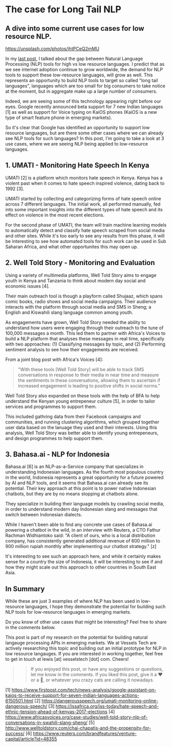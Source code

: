 # The case for Long Tail NLP
## A dive into some current use cases for low resource NLP.

https://unsplash.com/photos/jhtPCeQ2mMU


In my [last post](https://medium.com/vessels/the-long-tail-of-nlp-9f4997149375), I talked about the gap between Natural Language Processing (NLP) tools for high vs low resource languages. I predict that as we see internet adoption continue to grow worldwide, the demand for NLP tools to support these low-resource languages, will grow as well. This represents an opportunity to build NLP tools to target so called "long tail languages", languages which are too small for big consumers to take notice at the moment, but in aggregate make up a large number of consumers.

Indeed, we are seeing some of this technology appearing right before our eyes. Google recently announced beta support for 7 new Indian languages [1] as well as support for Voice typing on KaiOS phones (KaiOS is a new type of smart feature phone in emerging markets).

So it's clear that Google has identified an opportunity to support low resource languages, but are there some other cases where we can already see NLP tools for such languages? In this post, I'm going to take a look at 3 use cases, where we are seeing NLP being applied to low-resource languages.


## 1. UMATI - Monitoring Hate Speech In Kenya

UMATI [2] is a platform which monitors hate speech in Kenya. Kenya has a violent past when it comes to hate speech inspired violence, dating back to 1992 [3].

UMATI started by collecting and categorizing forms of hate speech online across 7 different languages. The initial work, all performed manually, fed into some important insights into the different types of hate speech and its effect on violence in the most recent elections. 

For the second phase of UMATI, the team will train machine learning models to automatically detect and classify hate speech scraped from social media and other sites. While it's too early to see any results from this phase, it will be interesting to see how automated tools for such work can be used in Sub Saharan Africa, and what other opportunites this may open up.


## 2. Well Told Story - Monitoring and Evaluation

Using a variety of multimedia platforms, Well Told Story aims to engage youth in Kenya and Tanzania to think about modern day social and economic issues [4]. 

Their main outreach tool is though a playform called Shujaaz, which spans comic books, radio shows and social media campaigns. Their audience interacts with the platform through social media and SMS in Sheng; a English and Kiswahili slang language common among youth.

As engagements have grown, Well Told Story needed the ability to understand how users were engaging through their outreach to the tune of 100,000 messages a month. This led them to partner with Africa's Voices to build a NLP platform that analyses these messages in real time, specifically with two approaches: (1) Classifying messages by topic, and (2) Performing sentiment analysis to see how their engagements are received.

From a joint blog post with Africa's Voices [4]:

>"With these tools [Well Told Story] will be able to track SMS conversations in response to their media in near time and measure the sentiments in these conversations, allowing them to ascertain if increased engagement is leading to positive shifts in social norms."

Well Told Story also expanded on these tools with the help of BFA to help understand the Kenyan young entrepeneur culture [5], in order to tailor services and programmes to support them.

This included gathring data from their Facebook campaigns and communities, and running clustering algorithms, which grouped together user data based on the lanuage they used and their interests. Using this analysis, Well Told Story was better able to identify young entrepeneurs, and design programmes to help support them.
  

## 3. Bahasa.ai - NLP for Indonesia

Bahasa.ai [6] is an NLP-as-a-Service company that specializes in understanding Indonesian languages. As the fourth most populous country in the world, Indonesia represents a great opportunity for a future powered by AI and NLP tools, and it seems that Bahasa.ai can already see its potential. Their key approach at this point is to power native Indonesian chatbots, but they are by no means stopping at chatbots alone. 

They specialize in building their language models by crawling social media, in order to understand modern day Indonesian slang and messages that switch between Indonesian dialects.

While I haven't been able to find any concrete use cases of Bahasa.ai powering a chatbot in the wild, in an interview with Reuters, a CTO Fathur Rachman Widhiantoko said: "A client of ours, who is a local distribution company, has consistently generated additional revenue of 600 million to 900 million rupiah monthly after implementing our chatbot strategy." [z]

It's interesting to see such an approach here, and while it certainly makes sense for a country the size of Indonesia, it will be interesting to see if and how they might scale out this approach to other countries in South East Asia.



## In Summary

While these are just 3 examples of where NLP has been used in low-resource languages, I hope they demonstrate the potential for building such NLP tools for low-resource languages in emerging markets. 

Do you know of other use cases that might be interesting? Feel free to share in the comments below.

This post is part of my research on the potential for building natural langauge processing APIs in emerging markets. We at Vessels Tech are actively researching this topic and building out an initial prototype for NLP in low resource langauges. If you are interested in working together, feel free to get in touch at lewis [at] vesselstech [dot] com. Cheers!

>>If you enjoyed this post, or have any suggestions or questions, let me know in the comments. If you liked this post, give it a ❤️ or a 👏, or whatever you crazy cats are calling it nowadays.







[1] https://www.firstpost.com/tech/news-analysis/google-assistant-on-kaios-to-receive-support-for-seven-indian-languages-actions-6150501.html
[2] https://dangerousspeech.org/umati-monitoring-online-dangerous-speech/
[3] https://issafrica.org/iss-today/hate-speech-and-ethnic-tension-ahead-of-kenyas-2017-elections
[4] https://www.africasvoices.org/case-studies/well-told-story-nlp-of-conversations-in-swahili-slang-sheng/
[5] http://www.welltoldstory.com/chai-chapatis-and-the-propensity-for-success/
[6] https://www.reuters.com/brandfeatures/venture-capital/article?id=48355